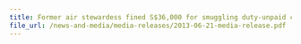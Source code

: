 ```yaml
---
title: Former air stewardess fined S$36,000 for smuggling duty-unpaid cigarettes into Singapore 
file_url: /news-and-media/media-releases/2013-06-21-media-release.pdf
---
```


